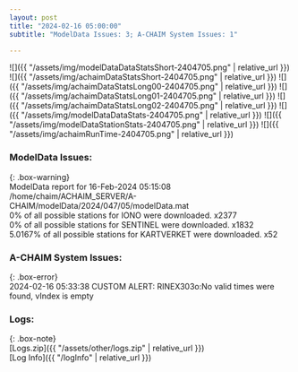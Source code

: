 ```yaml
---
layout: post
title: "2024-02-16 05:00:00"
subtitle: "ModelData Issues: 3; A-CHAIM System Issues: 1"

---
```


![]({{ "/assets/img/modelDataDataStatsShort-2404705.png" | relative_url }})
![]({{ "/assets/img/achaimDataStatsShort-2404705.png" | relative_url }})
![]({{ "/assets/img/achaimDataStatsLong00-2404705.png" | relative_url }})
![]({{ "/assets/img/achaimDataStatsLong01-2404705.png" | relative_url }})
![]({{ "/assets/img/achaimDataStatsLong02-2404705.png" | relative_url }})
![]({{ "/assets/img/modelDataDataStats-2404705.png" | relative_url }})
![]({{ "/assets/img/modelDataStationStats-2404705.png" | relative_url }})
![]({{ "/assets/img/achaimRunTime-2404705.png" | relative_url }})


### ModelData Issues:  
  
{: .box-warning}  
 ModelData report for 16-Feb-2024 05:15:08   
 /home/chaim/ACHAIM_SERVER/A-CHAIM/modelData/2024/047/05/modelData.mat   
 0% of all possible stations for IONO were downloaded. x2377   
 0% of all possible stations for SENTINEL were downloaded. x1832   
 5.0167% of all possible stations for KARTVERKET were downloaded. x52   
  
### A-CHAIM System Issues:  
  
{: .box-error}  
2024-02-16 05:33:38 CUSTOM ALERT: RINEX303o:No valid times were found, vIndex is empty  

### Logs:  
  
{: .box-note}  
[Logs.zip]({{ "/assets/other/logs.zip" | relative_url }})  
[Log Info]({{ "/logInfo" | relative_url }})  
